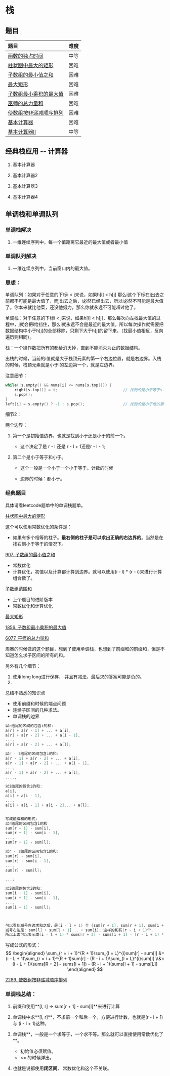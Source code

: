 # 栈



## 题目



| 题目                                                         | 难度 |
| :----------------------------------------------------------- | :--: |
| [函数的独占时间](https://leetcode-cn.com/problems/largest-rectangle-in-histogram/) | 中等 |
| [柱状图中最大的矩形](https://leetcode-cn.com/problems/largest-rectangle-in-histogram/) | 困难 |
| [子数组的最小值之和](https://leetcode.cn/problems/sum-of-subarray-minimums/) | 困难 |
| [最大矩形](https://leetcode-cn.com/problems/maximal-rectangle/) | 困难 |
| [子数组最小乘积的最大值](https://leetcode.cn/problems/maximum-subarray-min-product/) | 困难 |
| [巫师的总力量和](https://leetcode.cn/problems/sum-of-total-strength-of-wizards/) | 困难 |
| [使数组按非递减顺序排列](https://leetcode.cn/problems/steps-to-make-array-non-decreasing/) | 困难 |
| [基本计算器](https://leetcode.cn/problems/basic-calculator/) | 困难 |
| [基本计算器II](https://leetcode.cn/problems/basic-calculator-ii/) | 中等 |



## 经典栈应用 -- 计算器

1. 基本计算器

2. 基本计算器2
3. 基本计算器3
4. 基本计算器4



## 单调栈和单调队列

### 单调栈解决

1. 一维连续序列中，每一个值距离它最近的最大值或者最小值

### 单调队列解决

1. 一维连续序列中，当前窗口内的最大值。

### 思想：

单调队列：如果对于任意的下标i < j来说，如果h[i] < h[j] 那么i这个下标在j出去之前都不可能是最大值了，而j出去之后，i必然已经出去，所以i必然不可能是最大值了。你本来就比他菜，还没他努力，那么你就永远不可能超过他了。

单调栈：对于任意的下标i < j来说，如果h[i] < h[j]，那么每次向左找最大值的过程中，j就会把i给挡住，那么i就永远不会是最近的最大值。所以每次操作就需要把数据结构中小于h[j]的全部移除，只剩下大于h[j]的留下来。（找最小值相反，反向遍历则相同）。

栈：一个操作数把所有的都给消灭掉，直到不能消灭为止的数据结构。



出栈的时候，当前的i值就是大于栈顶元素的第一个右边位置，就是右边界。入栈的时候，栈顶元素就是小于i的左边第一个，就是左边界。



注意细节：

```c++
while(!s.empty() && nums[i] <= nums[s.top()]) {
    right[s.top()] = i;								// 找到的是小于等于s.top()的第一个右边的。注意包括等于的时候。
	s.pop();
} 
left[i] = s.empty() ? -1 : s.pop();					// 找到的是小于他的第一个，不包的时候。
```

细节2：

  两个边界：

1. 第一个是初始值边界，也就是找到小于还是小于的前一个。
   - 这个决定了是 r - l 还是 r - l + 1还是r - l - 1;

2. 第二个是小于等于和小于。

   -  这个一般是一个小于一个小于等于。计数的时候

   -  边界的时候：都小于。



### 经典题目

具体请看leetcode题单中的单调栈题单。



[柱状图中最大的矩形](https://leetcode-cn.com/problems/largest-rectangle-in-histogram/)



这个可以使用常数优化的条件是：

- 如果有多个相等的柱子。**最右侧的柱子是可以求出正确的右边界的**。当然是在找右侧小于等于的情况下。

[907. 子数组的最小值之和](https://leetcode.cn/problems/sum-of-subarray-minimums/)

- 常数优化
- 计算优化，初值以及计算都计算到边界。就可以使用(i - l) * (r - i)来进行计算组合数了。

[子数组范围和](https://leetcode-cn.com/problems/sum-of-subarray-ranges/)

- 上个题目的进阶版本
- 常数优化和计算优化



[最大矩形](https://leetcode-cn.com/problems/maximal-rectangle/)

[1856. 子数组最小乘积的最大值](https://leetcode.cn/problems/maximum-subarray-min-product/)

[6077. 巫师的总力量和](https://leetcode.cn/problems/sum-of-total-strength-of-wizards/)

周赛的时候做的这个题目，想到了使用单调栈，也想到了前缀和的前缀和，但是不知道怎么求子区间的所有的和。

另外有几个细节：

1. 使用long long进行保存， 并且有减法，最后求的答案可能是负的。
2. 



总结不熟悉的知识点

- 使用前缀和时候的端点问题
- 连续子区间的几种求法。
- 单调栈的边界



```cpp
以r结尾的区间的包含i的和:
a[r] + a[r - 1] + ... + a[i],
a[r] + a[r - 2] + ... + a[i - 1],
...,
a[r] + a[r - 2] + ... + a[l];

以r - 1结尾的区间包含i的和:
a[r - 1] + a[r - 2] + ... + a[i],
a[r - 1] + a[r - 2] + ... + a[i - 1],
...,
a[r - 1] + a[r - 2] + ... + a[l],
....,

以i结尾的包含i的和:
a[i],
a[i] + a[i - 1],
...,
a[i] + a[i - 1] + a[i - 2]... + a[l];


写成前缀和的形式:
以r结尾的区间包含i的和
sum[r + 1] - sum[i],
sum[r + 1] - sum[i - 1],
...,
sum[r + 1] - sum[l];

以r - 1结尾的区间包含i的和:
sum[r] - sum[i],
sum[r] - sum[i - 1],
...,
sum[r] - sum[l];

...;

以i结尾的包含i的和:
sum[i + 1] - sum[i],
sum[i + 1] - sum[i - 1],
...,
sum[i + 1] - sum[l];



可以看到减号左边求和之后，是(i - l + 1) 个 {sum[r + 1], sum[r + 1], sum[i + 1]}
减号右边是: sum[l] + sum[l + 1] .. + sum[i]; 这样的和有(r - i + 1)个,
所以上面可以表示成(i - l + 1) * sums[r + 2] - sums[i + 1] - (r - i + 1) * (sums[i + 1] - sums[l])


```



写成公式的形式：
$$
\begin{aligned}
\sum_{r = i + 1}^{R + 1}\sum_{l = L}^{i}sum[r] - sum[l]
&=(i - L + 1)\sum_{r = i + 1}^{R + 1}sum[r] - (R - i + 1)\sum_{l = L}^{i}sum[l]
\\&=(i - L + 1)(sums[R + 2] - sums[i + 1]) - (R - i + 1)(sums[i + 1] - sums[L])
\end{aligned}
$$







[2289. 使数组按非递减顺序排列](https://leetcode.cn/problems/steps-to-make-array-non-decreasing/)











### 单调栈总结：

1. 前缀和使用**[l, r] => sum[r + 1] - sum[l]**来进行计算

2. 单调栈中求**[l, r]**，不求前一个和后一个，方便进行计数，也就是(r - i + 1) 与 (i - l + 1)这种。
3. 单调栈**，一般是一个求等于，一个求不等。那么就可以直接使用常数优化了**。
   - 初始值必须赋值。
   - <= 的时候弹出。
4. 也就是说都使用**闭区间**， 常数优化和这个不关联。

